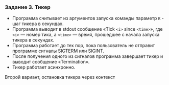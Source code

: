 ### Задание 3. Тикер

- Программа считывает из аргументов запуска команды параметр `K` - шаг тикера в секундах.
- Программа выводит в stdout сообщение «Tick `<i>` since `<time>`», где `<i>` — номер тика, а `<time>` — время, прошедшее с начала запуска тикера в секундах.
- Программа работает до тех пор, пока пользователь не отправит программе сигналы SIGTERM или SIGINT. 
- После получения одного из сигналов программа завершает тикер и выводит сообщение «Termination».
- Тикер работает асинхронно.

Второй вариант, остановка тикера через контекст
